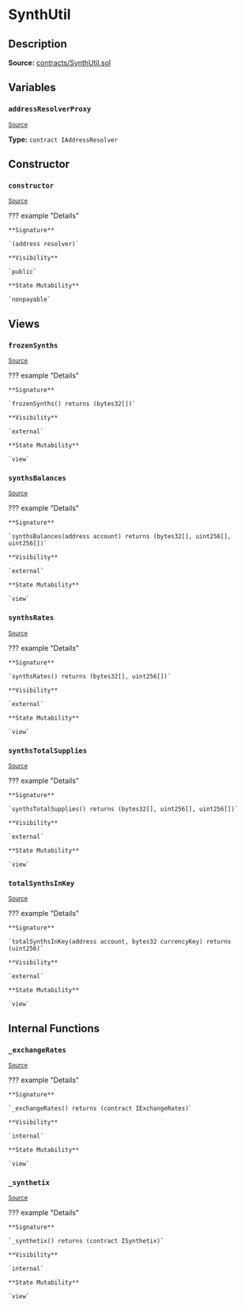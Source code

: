 # SynthUtil

## Description

**Source:** [contracts/SynthUtil.sol](https://github.com/Synthetixio/synthetix/tree/v2.35.0-ovm/contracts/SynthUtil.sol)

## Variables

### `addressResolverProxy`

<sub>[Source](https://github.com/Synthetixio/synthetix/tree/v2.35.0-ovm/contracts/SynthUtil.sol#L13)</sub>

**Type:** `contract IAddressResolver`

## Constructor

### `constructor`

<sub>[Source](https://github.com/Synthetixio/synthetix/tree/v2.35.0-ovm/contracts/SynthUtil.sol#L19)</sub>

??? example "Details"

    **Signature**

    `(address resolver)`

    **Visibility**

    `public`

    **State Mutability**

    `nonpayable`

## Views

### `frozenSynths`

<sub>[Source](https://github.com/Synthetixio/synthetix/tree/v2.35.0-ovm/contracts/SynthUtil.sol#L70)</sub>

??? example "Details"

    **Signature**

    `frozenSynths() returns (bytes32[])`

    **Visibility**

    `external`

    **State Mutability**

    `view`

### `synthsBalances`

<sub>[Source](https://github.com/Synthetixio/synthetix/tree/v2.35.0-ovm/contracts/SynthUtil.sol#L46)</sub>

??? example "Details"

    **Signature**

    `synthsBalances(address account) returns (bytes32[], uint256[], uint256[])`

    **Visibility**

    `external`

    **State Mutability**

    `view`

### `synthsRates`

<sub>[Source](https://github.com/Synthetixio/synthetix/tree/v2.35.0-ovm/contracts/SynthUtil.sol#L84)</sub>

??? example "Details"

    **Signature**

    `synthsRates() returns (bytes32[], uint256[])`

    **Visibility**

    `external`

    **State Mutability**

    `view`

### `synthsTotalSupplies`

<sub>[Source](https://github.com/Synthetixio/synthetix/tree/v2.35.0-ovm/contracts/SynthUtil.sol#L89)</sub>

??? example "Details"

    **Signature**

    `synthsTotalSupplies() returns (bytes32[], uint256[], uint256[])`

    **Visibility**

    `external`

    **State Mutability**

    `view`

### `totalSynthsInKey`

<sub>[Source](https://github.com/Synthetixio/synthetix/tree/v2.35.0-ovm/contracts/SynthUtil.sol#L31)</sub>

??? example "Details"

    **Signature**

    `totalSynthsInKey(address account, bytes32 currencyKey) returns (uint256)`

    **Visibility**

    `external`

    **State Mutability**

    `view`

## Internal Functions

### `_exchangeRates`

<sub>[Source](https://github.com/Synthetixio/synthetix/tree/v2.35.0-ovm/contracts/SynthUtil.sol#L27)</sub>

??? example "Details"

    **Signature**

    `_exchangeRates() returns (contract IExchangeRates)`

    **Visibility**

    `internal`

    **State Mutability**

    `view`

### `_synthetix`

<sub>[Source](https://github.com/Synthetixio/synthetix/tree/v2.35.0-ovm/contracts/SynthUtil.sol#L23)</sub>

??? example "Details"

    **Signature**

    `_synthetix() returns (contract ISynthetix)`

    **Visibility**

    `internal`

    **State Mutability**

    `view`
